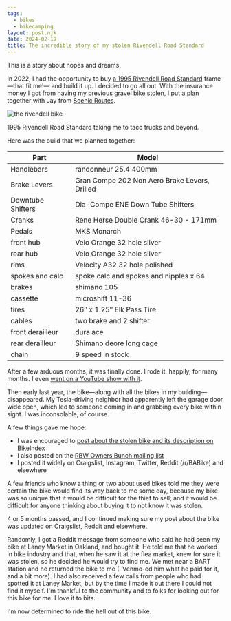 ```yaml
---
tags: 
  - bikes
  - bikecamping
layout: post.njk
date: 2024-02-19
title: The incredible story of my stolen Rivendell Road Standard
---
```


This is a story about hopes and dreams.

In 2022, I had the opportunity to buy [a 1995 Rivendell Road Standard](https://www.renehersecycles.com/1995-rivendell-turning-the-tide/) frame—that fit me!— and build it up. I decided to go all out. With the insurance money I got from having my previous gravel bike stolen, I put a plan together with Jay from [Scenic Routes](https://www.scenicroutessf.com/).

![the rivendell bike](/img/rivbiketacotruck.jpg "a blue steel road bike leaning against a tree with a taco truck in the background")

1995 Rivendell Road Standard taking me to taco trucks and beyond.

Here was the build that we planned together:


| Part              | Model                                                                         |
|-------------------|-------------------------------------------------------------------------------|
| Handlebars        | randonneur 25.4 400mm                                                         |
| Brake Levers      | Gran Compe 202 Non Aero Brake Levers, Drilled                                 |
| Downtube Shifters | Dia-Compe ENE Down Tube Shifters                                              |
| Cranks            | Rene Herse Double Crank 46-30 - 171mm                                         |
| Pedals            | MKS Monarch                                                                   |
| front hub         | Velo Orange 32 hole silver                                                    |
| rear hub          | Velo Orange 32 hole silver                                                    |
| rims              | Velocity A32 32 hole polished                                                 |
| spokes and calc   | spoke calc and spokes and nipples x 64                                        |
| brakes            | shimano 105                                                                   |
| cassette          | microshift 11-36                                                              |
| tires             | 26″ x 1.25″ Elk Pass Tire                                                     |
| cables            | two brake and 2 shifter                                                       |
| front derailleur  |  dura ace                                                                  |
| rear derailleur   | Shimano deore long cage                                                       |
| chain             | 9 speed in stock                                                              |


After a few arduous months, it was finally done. I rode it, happily, for many months. I even [went on a YouTube show with it](https://www.youtube.com/watch?v=j7BRqpyroBQ).

Then early last year, the bike—along with all the bikes in my building—disappeared. My Tesla-driving neighbor had apparently left the garage door wide open, which led to someone coming in and grabbing every bike within sight. I was inconsolable, of course.

A few things gave me hope:

- I was encouraged to [post about the stolen bike and its description on BikeIndex](https://groups.google.com/g/rbw-owners-bunch)
- I also posted on the [RBW Owners Bunch mailing list](https://groups.google.com/g/rbw-owners-bunch)
- I posted it widely on Craigslist, Instagram, Twitter, Reddit (/r/BABike) and elsewhere

A few friends who know a thing or two about used bikes told me they were certain the bike would find its way back to me some day, because my bike was so unique that it would be difficult for the thief to sell; and it would be difficult for anyone thinking about buying it to not know it was stolen.

4 or 5 months passed, and I continued making sure my post about the bike was updated on Craigslist, Reddit and elsewhere.

Randomly, I got a Reddit message from someone who said he had seen my bike at Laney Market in Oakland, and bought it. He told me that he worked in bike industry and that, when he saw it at the flea market, knew for sure it was stolen, so he decided he would try to find me. We met near a BART station and he returned the bike to me (I Venmo-ed him what he paid for it, and a bit more). I had also received a few calls from people who had spotted it at Laney Market, but by the time I made it out there I could not find it myself. I'm thankful to the community and to folks for looking out for this bike for me. I love it to bits.

I'm now determined to ride the hell out of this bike.